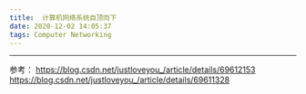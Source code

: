 ```yaml
---
title:  计算机网络系统自顶向下
date: 2020-12-02 14:05:37
tags: Computer Networking
---
```












-----
参考：
https://blog.csdn.net/justloveyou_/article/details/69612153
https://blog.csdn.net/justloveyou_/article/details/69611328